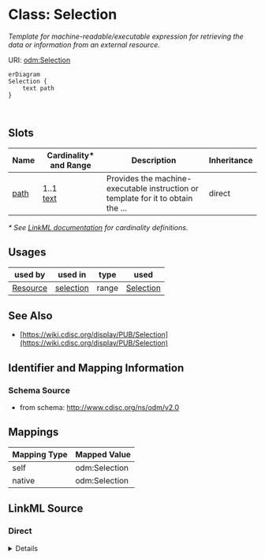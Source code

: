 # Class: Selection

_Template for machine-readable/executable expression for retrieving the data or information from an external resource._




URI: [odm:Selection](http://www.cdisc.org/ns/odm/v2.0/Selection)


```mermaid
erDiagram
Selection {
    text path  
}



```



<!-- no inheritance hierarchy -->


## Slots

| Name | Cardinality* and Range | Description | Inheritance |
| ---  | --- | --- | --- |
| [path](path.md) | 1..1 <br/> [text](text.md) | Provides the machine-executable instruction or template for it to obtain the ... | direct |

_* See [LinkML documentation](https://linkml.io/linkml/schemas/slots.html#slot-cardinality) for cardinality definitions._




## Usages

| used by | used in | type | used |
| ---  | --- | --- | --- |
| [Resource](Resource.md) | [selection](selection.md) | range | [Selection](Selection.md) |






## See Also

* [https://wiki.cdisc.org/display/PUB/Selection](https://wiki.cdisc.org/display/PUB/Selection)

## Identifier and Mapping Information







### Schema Source


* from schema: http://www.cdisc.org/ns/odm/v2.0





## Mappings

| Mapping Type | Mapped Value |
| ---  | ---  |
| self | odm:Selection |
| native | odm:Selection |





## LinkML Source

<!-- TODO: investigate https://stackoverflow.com/questions/37606292/how-to-create-tabbed-code-blocks-in-mkdocs-or-sphinx -->

### Direct

<details>
```yaml
name: Selection
description: Template for machine-readable/executable expression for retrieving the
  data or information from an external resource.
from_schema: http://www.cdisc.org/ns/odm/v2.0
see_also:
- https://wiki.cdisc.org/display/PUB/Selection
rank: 1000
slots:
- path
slot_usage:
  path:
    name: path
    description: Provides the machine-executable instruction or template for it to
      obtain the data or information from the resource. The value of the Path attribute
      can either be an absolute path, or a relative path starting from the information
      in the "Name" and "Attribute" attributes of the parent Resource element.
    comments:
    - 'Required

      range: text'
    domain_of:
    - Selection
    range: text
    required: true
class_uri: odm:Selection

```
</details>

### Induced

<details>
```yaml
name: Selection
description: Template for machine-readable/executable expression for retrieving the
  data or information from an external resource.
from_schema: http://www.cdisc.org/ns/odm/v2.0
see_also:
- https://wiki.cdisc.org/display/PUB/Selection
rank: 1000
slot_usage:
  path:
    name: path
    description: Provides the machine-executable instruction or template for it to
      obtain the data or information from the resource. The value of the Path attribute
      can either be an absolute path, or a relative path starting from the information
      in the "Name" and "Attribute" attributes of the parent Resource element.
    comments:
    - 'Required

      range: text'
    domain_of:
    - Selection
    range: text
    required: true
attributes:
  path:
    name: path
    description: Provides the machine-executable instruction or template for it to
      obtain the data or information from the resource. The value of the Path attribute
      can either be an absolute path, or a relative path starting from the information
      in the "Name" and "Attribute" attributes of the parent Resource element.
    comments:
    - 'Required

      range: text'
    from_schema: http://www.cdisc.org/ns/odm/v2.0
    rank: 1000
    alias: path
    owner: Selection
    domain_of:
    - Selection
    range: text
    required: true
class_uri: odm:Selection

```
</details>